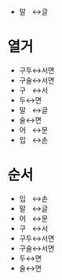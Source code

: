 - 말ㅤ↔글


  
# 열거
- 구두↔서면
- 구술↔서면
- 구ㅤ↔서
- 두↔면
- 말ㅤ↔글
- 술↔면
- 어ㅤ↔문
- 입ㅤ↔손


# 순서
- 입ㅤ↔손
- 말ㅤ↔글
- 어ㅤ↔문
- 구ㅤ↔서
- 구두↔서면
- 구술↔서면
- 두↔면
- 술↔면

